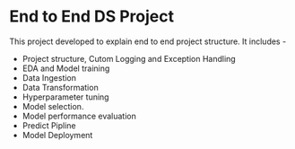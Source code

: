 # End to End DS Project

This project developed to explain end to end project structure. It includes - 
- Project structure, Cutom Logging and Exception Handling
- EDA and Model training 
- Data Ingestion
- Data Transformation
- Hyperparameter tuning 
- Model selection.
- Model performance evaluation
- Predict Pipline
- Model Deployment 

